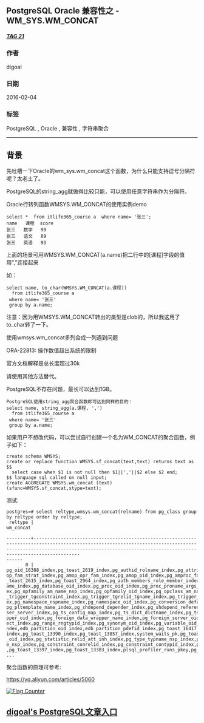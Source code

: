 ## PostgreSQL Oracle 兼容性之 - WM_SYS.WM_CONCAT  
##### [TAG 21](../class/21.md)
                                   
### 作者                                   
digoal                                    
                                      
### 日期                                    
2016-02-04                                                               
                                    
### 标签                                                                                                                                                    
PostgreSQL , Oracle , 兼容性 , 字符串聚合    
                                  
----                                    
                                  
## 背景                            
先吐槽一下Oracle的wm_sys.wm_concat这个函数，为什么只能支持逗号分隔符呢？太老土了。  
  
PostgreSQL的string_agg就做得比较只能，可以使用任意字符串作为分隔符。  
  
Oracle行转列函数WMSYS.WM_CONCAT的使用实例demo  
  
```  
select *  from itlife365_course a  where name= '张三';  
name   课程  score  
张三   数学   99  
张三   语文   89  
张三   英语   93  
```  
  
上面的场景可用WMSYS.WM_CONCAT(a.name)把二行中的[课程]字段的值用","连接起来  
  
如：  
  
```  
select name, to_char(WMSYS.WM_CONCAT(a.课程))  
  from itlife365_course a  
 where name= '张三'  
 group by a.name;  
```  
  
注意：因为用WMSYS.WM_CONCAT转出的类型是clob的，所以我这用了to_char转了一下。  
  
使用wmsys.wm_concat多列合成一列遇到问题  
  
ORA-22813: 操作数值超出系统的限制  
  
官方文档解释是总长度超过30k  
  
请使用其他方法替代。  
  
PostgreSQL不存在问题，最长可以达到1GB。  
  
```  
PostgreSQL使用string_agg聚合函数即可达到同样的目的：  
select name, string_agg(a.课程, ',')  
  from itlife365_course a  
 where name= '张三'  
 group by a.name;  
```  
  
如果用户不想改代码，可以尝试自行创建一个名为WM_CONCAT的聚合函数，例子如下：  
  
```  
create schema WMSYS;  
create or replace function WMSYS.sf_concat(text,text) returns text as $$  
  select case when $1 is not null then $1||','||$2 else $2 end;  
$$ language sql called on null input;  
create AGGREGATE WMSYS.wm_concat (text) (sfunc=WMSYS.sf_concat,stype=text);  
```  
  
测试:  
  
```  
postgres=# select reltype,wmsys.wm_concat(relname) from pg_class group by reltype order by reltype;  
 reltype |                                                                                                                                                                                                                                                                                                                                                                                             wm_concat                                                               
                                                                                     
---------+-----------------------------------------------------------------------------------------------------------------------------------------------------------------------------------------------------------------------------------  
------  
       0 | pg_oid_16388_index,pg_toast_2619_index,pg_authid_rolname_index,pg_attribute_relid_attnam_index,pg_attribute_relid_attnum_index,pg_toast_1255_index,ha_health_check_pkey,pg_toast_2606_index,pg_am_name_index,pg_am_oid_index,pg_am  
op_fam_strat_index,pg_amop_opr_fam_index,pg_amop_oid_index,pg_amproc_fam_proc_index,pg_amproc_oid_index,pg_aggregate_fnoid_index,pg_toast_2618_index,pg_toast_2620_index,pg_toast_2609_index,pg_cast_oid_index,pg_cast_source_target_index,pg  
_toast_2615_index,pg_toast_2964_index,pg_auth_members_role_member_index,pg_auth_members_member_role_index,pg_toast_2396_index,pg_toast_3596_index,pg_collation_oid_index,pg_collation_name_enc_nsp_index,pg_toast_2893_index,pg_database_datn  
ame_index,pg_database_oid_index,pg_proc_oid_index,pg_proc_proname_args_nsp_index,pg_inherits_parent_index,pg_inherits_relid_seqno_index,pg_index_indrelid_index,pg_index_indexrelid_index,pg_operator_oid_index,pg_operator_oprname_l_r_n_ind  
ex,pg_opfamily_am_name_nsp_index,pg_opfamily_oid_index,pg_opclass_am_name_nsp_index,pg_opclass_oid_index,pg_language_name_index,pg_language_oid_index,pg_largeobject_metadata_oid_index,pg_rewrite_oid_index,pg_rewrite_rel_rulename_index,pg  
_trigger_tgconstraint_index,pg_trigger_tgrelid_tgname_index,pg_trigger_oid_index,pg_event_trigger_evtname_index,pg_event_trigger_oid_index,pg_description_o_c_o_index,pg_enum_oid_index,pg_enum_typid_label_index,pg_enum_typid_sortorder_ind  
ex,pg_namespace_nspname_index,pg_namespace_oid_index,pg_conversion_default_index,pg_conversion_name_nsp_index,pg_conversion_oid_index,pg_depend_depender_index,pg_depend_reference_index,pg_tablespace_oid_index,pg_tablespace_spcname_index,  
pg_pltemplate_name_index,pg_shdepend_depender_index,pg_shdepend_reference_index,pg_shdescription_o_c_index,pg_ts_config_cfgname_index,pg_ts_config_oid_index,pg_oid_16417_index,pg_type_oid_index,pg_user_mapping_oid_index,pg_user_mapping_u  
ser_server_index,pg_ts_config_map_index,pg_ts_dict_dictname_index,pg_ts_parser_prsname_index,pg_ts_parser_oid_index,pg_ts_template_tmplname_index,pg_ts_template_oid_index,pg_extension_oid_index,pg_extension_name_index,pg_foreign_data_wra  
pper_oid_index,pg_foreign_data_wrapper_name_index,pg_foreign_server_oid_index,pg_foreign_server_name_index,pg_foreign_table_relid_index,pg_default_acl_role_nsp_obj_index,pg_default_acl_oid_index,pg_seclabel_object_index,pg_shseclabel_obj  
ect_index,pg_range_rngtypid_index,pg_synonym_oid_index,pg_variable_oid_index,pg_variable_varname_pkg_index,edb_dir_oid_index,edb_dir_name_index,edb_policy_oid_index,edb_policy_object_name_index,edb_partdef_oid_index,edb_partdef_pdefrel_i  
ndex,edb_partition_oid_index,edb_partition_pdefid_index,pg_toast_16417_index,pg_oid_16431_index,pg_toast_16431_index,pg_toast_12506_index,pg_toast_12511_index,pg_toast_12516_index,pg_toast_12521_index,pg_toast_12526_index,pg_toast_12531_  
index,pg_toast_13390_index,pg_toast_13857_index,system_waits_pk,pg_toast_13864_index,session_waits_pk,pg_toast_13871_index,session_waits_hist_pk,edb$stat_idx_pk,edb$stat_tab_pk,edb$stat_db_pk,edb$statio_idx_pk,edb$statio_tab_pk,pg_authid  
_oid_index,pg_statistic_relid_att_inh_index,pg_type_typname_nsp_index,pg_largeobject_loid_pn_index,pg_class_oid_index,pg_class_relname_nsp_index,pg_toast_2604_index,pg_attrdef_adrelid_adnum_index,pg_attrdef_oid_index,pg_constraint_connam  
e_nsp_index,pg_constraint_conrelid_index,pg_constraint_contypid_index,pg_constraint_oid_index,pg_db_role_setting_databaseid_rol_index,pg_ts_dict_oid_index,pg_synonym_synname_nspoid_index,pg_toast_12501_index,edb_partition_partrelid_index  
,pg_toast_13397_index,pg_toast_13383_index,plsql_profiler_runs_pkey,pg_toast_13850_index,snap_pk  
...  
```  
  
聚合函数的原理可参考:  
  
https://yq.aliyun.com/articles/5060  
      
                                                                                                
                                                     
  
<a rel="nofollow" href="http://info.flagcounter.com/h9V1"  ><img src="http://s03.flagcounter.com/count/h9V1/bg_FFFFFF/txt_000000/border_CCCCCC/columns_2/maxflags_12/viewers_0/labels_0/pageviews_0/flags_0/"  alt="Flag Counter"  border="0"  ></a>  
  
  
  
  
## [digoal's PostgreSQL文章入口](https://github.com/digoal/blog/blob/master/README.md "22709685feb7cab07d30f30387f0a9ae")
  
